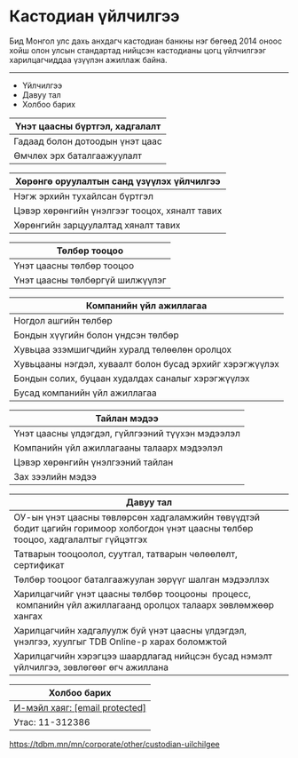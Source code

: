 # Кастодиан үйлчилгээ


 

Бид Монгол улс дахь анхдагч кастодиан банкны нэг бөгөөд 2014 оноос хойш олон улсын стандартад нийцсэн кастодианы цогц үйлчилгээг харилцагчиддаа үзүүлэн ажиллаж байна.

---




 

* Үйлчилгээ
* Давуу тал
* Холбоо барих

| Үнэт цаасны бүртгэл, хадгалалт |
| --- |
| Гадаад болон дотоодын үнэт цаас |
| Өмчлөх эрх баталгаажуулалт |

| Хөрөнгө оруулалтын санд үзүүлэх үйлчилгээ |
| --- |
| Нэгж эрхийн тухайлсан бүртгэл |
| Цэвэр хөрөнгийн үнэлгээг тооцох, хяналт тавих |
| Хөрөнгийн зарцуулалтад хяналт тавих |

| Төлбөр тооцоо |
| --- |
| Үнэт цаасны төлбөр тооцоо |
| Үнэт цаасны төлбөргүй шилжүүлэг |

| Компанийн үйл ажиллагаа |
| --- |
| Ногдол ашгийн төлбөр |
| Бондын хүүгийн болон үндсэн төлбөр |
| Хувьцаа эзэмшигчдийн хуралд төлөөлөн оролцох |
| Хувьцааны нэгдэл, хуваалт болон бусад эрхийг хэрэгжүүлэх |
| Бондын солих, буцаан худалдах саналыг хэрэгжүүлэх |
| Бусад компанийн үйл ажиллагаа |

| Тайлан мэдээ |
| --- |
| Үнэт цаасны үлдэгдэл, гүйлгээний түүхэн мэдээлэл |
| Компанийн үйл ажиллагааны талаарх мэдээлэл |
| Цэвэр хөрөнгийн үнэлгээний тайлан |
| Зах зээлийн мэдээ |


| Давуу тал |
| --- |
| ОУ-ын үнэт цаасны төвлөрсөн хадгаламжийн төвүүдтэй бодит цагийн горимоор холбогдон үнэт цаасны төлбөр тооцоо, хадгалалтыг гүйцэтгэх |
| Татварын тооцоолол, суутгал, татварын чөлөөлөлт, сертификат |
| Төлбөр тооцоог баталгаажуулан зөрүүг шалган мэдээллэх |
| Харилцагчийг үнэт цаасны төлбөр тооцооны  процесс,   компанийн үйл ажиллагаанд оролцох талаарх зөвлөмжөөр хангах |
| Харилцагчийн хадгалуулж буй үнэт цаасны үлдэгдэл, үнэлгээ, хуулгыг TDB Online-р харах боломжтой |
| Харилцагчийн хэрэгцээ шаардлагад нийцсэн бусад нэмэлт үйлчилгээ, зөвлөгөөг өгч ажиллана |


| Холбоо барих |
| --- |
| [И-мэйл хаяг: [email protected]](/cdn-cgi/l/email-protection#86f2e2e4e5f3f5f2e9e2efe7e8c6f2e2e4eba8ebe8) |
| Утас: 11-312386 |













https://tdbm.mn/mn/corporate/other/custodian-uilchilgee

